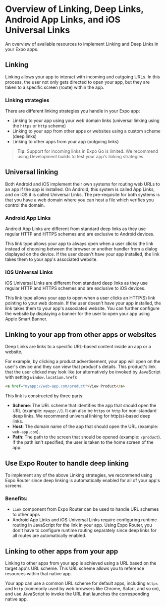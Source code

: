 # Overview of Linking, Deep Links, Android App Links, and iOS Universal Links

An overview of available resources to implement Linking and Deep Links in your Expo apps.

## Linking

Linking allows your app to interact with incoming and outgoing URLs. In this process, the user not only gets directed to open your app, but they are taken to a specific screen (route) within the app.

### Linking strategies

There are different linking strategies you handle in your Expo app:

- Linking to your app using your web domain links (universal linking using the `https` or `http` scheme)
- Linking to your app from other apps or websites using a custom scheme (deep links)
- Linking to other apps from your app (outgoing links)

> **Tip**: Support for incoming links in Expo Go is limited. We recommend using Development builds to test your app's linking strategies.

## Universal linking

Both Android and iOS implement their own systems for routing web URLs to an app if the app is installed. On Android, this system is called App Links, and on iOS it is called Universal Links. The pre-requisite for both systems is that you have a web domain where you can host a file which verifies you control the domain.

### Android App Links

Android App Links are different from standard deep links as they use regular HTTP and HTTPS schemes and are exclusive to Android devices.

This link type allows your app to always open when a user clicks the link instead of choosing between the browser or another handler from a dialog displayed on the device. If the user doesn't have your app installed, the link takes them to your app's associated website.

### iOS Universal Links

iOS Universal Links are different from standard deep links as they use regular HTTP and HTTPS schemes and are exclusive to iOS devices.

This link type allows your app to open when a user clicks an HTTP(S) link pointing to your web domain. If the user doesn't have your app installed, the link takes them to your app's associated website. You can further configure the website by displaying a banner for the user to open your app using Apple Smart Banner.

## Linking to your app from other apps or websites

Deep Links are links to a specific URL-based content inside an app or a website.

For example, by clicking a product advertisement, your app will open on the user's device and they can view that product's details. This product's link that the user clicked may look like (or alternatively be invoked by JavaScript with setting `window.location.href`):

```html
<a href="myapp://web-app.com/product">View Product</a>
```

This link is constructed by three parts:

- **Scheme**: The URL scheme that identifies the app that should open the URL (example: `myapp://`). It can also be `https` or `http` for non-standard deep links. We recommend universal linking for http(s)-based deep links.
- **Host**: The domain name of the app that should open the URL (example: `web-app.com`).
- **Path**: The path to the screen that should be opened (example: `/product`). If the path isn't specified, the user is taken to the home screen of the app.

## Use Expo Router to handle deep linking

To implement any of the above Linking strategies, we recommend using Expo Router since deep linking is automatically enabled for all of your app's screens.

### Benefits:
- `Link` component from Expo Router can be used to handle URL schemes to other apps
- Android App Links and iOS Universal Links require configuring runtime routing in JavaScript for the link in your app. Using Expo Router, you don't have to configure runtime routing separately since deep links for all routes are automatically enabled.

## Linking to other apps from your app

Linking to other apps from your app is achieved using a URL based on the target app's URL scheme. This URL scheme allows you to reference resources within that native app.

Your app can use a common URL scheme for default apps, including `https` and `http` (commonly used by web browsers like Chrome, Safari, and so on), and use JavaScript to invoke the URL that launches the corresponding native app.